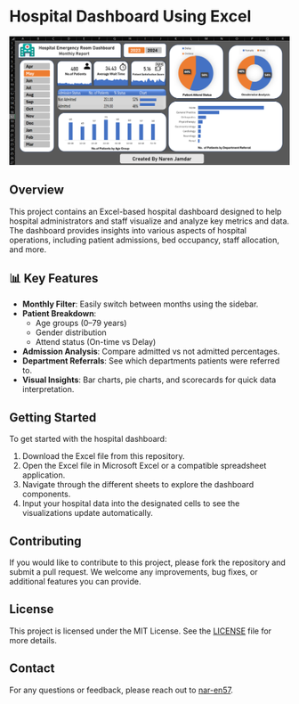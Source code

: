 # Hospital Dashboard Using Excel

![Hospital Dashboard Using Excel](Hospital%20Dashboard%20Using%20Excel.png)

## Overview

This project contains an Excel-based hospital dashboard designed to help hospital administrators and staff visualize and analyze key metrics and data. The dashboard provides insights into various aspects of hospital operations, including patient admissions, bed occupancy, staff allocation, and more.

## 📊 Key Features

- **Monthly Filter**: Easily switch between months using the sidebar.
- **Patient Breakdown**:
  - Age groups (0–79 years)
  - Gender distribution
  - Attend status (On-time vs Delay)
- **Admission Analysis**: Compare admitted vs not admitted percentages.
- **Department Referrals**: See which departments patients were referred to.
- **Visual Insights**: Bar charts, pie charts, and scorecards for quick data interpretation.

## Getting Started

To get started with the hospital dashboard:

1. Download the Excel file from this repository.
2. Open the Excel file in Microsoft Excel or a compatible spreadsheet application.
3. Navigate through the different sheets to explore the dashboard components.
4. Input your hospital data into the designated cells to see the visualizations update automatically.

## Contributing

If you would like to contribute to this project, please fork the repository and submit a pull request. We welcome any improvements, bug fixes, or additional features you can provide.

## License

This project is licensed under the MIT License. See the [LICENSE](LICENSE) file for more details.

## Contact

For any questions or feedback, please reach out to [nar-en57](https://github.com/nar-en57).
